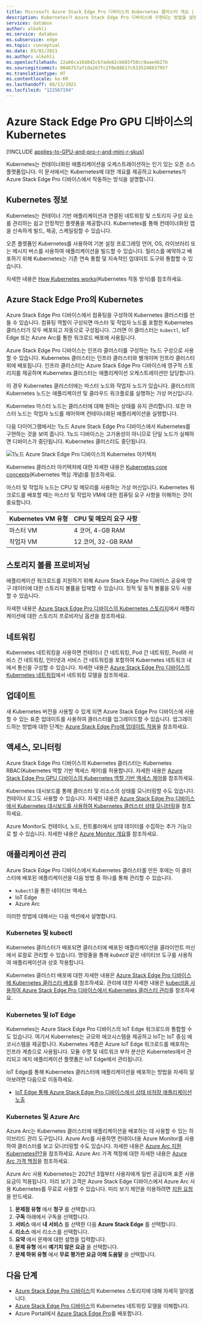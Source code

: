 ```yaml
---
title: Microsoft Azure Stack Edge Pro 디바이스의 Kubernetes 클러스터 개요 | Microsoft Docs
description: Kubernetes가 Azure Stack Edge Pro 디바이스에 구현되는 방법을 설명합니다.
services: databox
author: alkohli
ms.service: databox
ms.subservice: edge
ms.topic: conceptual
ms.date: 03/01/2021
ms.author: alkohli
ms.openlocfilehash: 22a66ca16d8d2cb7ade82cb665f50cc9aae4b27b
ms.sourcegitcommit: 0046757af1da267fc2f0e88617c633524883795f
ms.translationtype: HT
ms.contentlocale: ko-KR
ms.lasthandoff: 08/13/2021
ms.locfileid: "122567194"
---
```

# <a name="kubernetes-on-your-azure-stack-edge-pro-gpu-device"></a>Azure Stack Edge Pro GPU 디바이스의 Kubernetes

[!INCLUDE [applies-to-GPU-and-pro-r-and-mini-r-skus](../../includes/azure-stack-edge-applies-to-gpu-pro-r-mini-r-sku.md)]

Kubernetes는 컨테이너화된 애플리케이션을 오케스트레이션하는 인기 있는 오픈 소스 플랫폼입니다. 이 문서에서는 Kubernetes에 대한 개요를 제공하고 kubernetes가 Azure Stack Edge Pro 디바이스에서 작동하는 방식을 설명합니다. 

## <a name="about-kubernetes"></a>Kubernetes 정보 

Kubernetes는 컨테이너 기반 애플리케이션과 연결된 네트워킹 및 스토리지 구성 요소를 관리하는 쉽고 안정적인 플랫폼을 제공합니다. Kubernetes를 통해 컨테이너화된 앱을 신속하게 빌드, 제공, 스케일링할 수 있습니다.

오픈 플랫폼인 Kubernetes를 사용하여 기본 설정 프로그래밍 언어, OS, 라이브러리 또는 메시지 버스를 사용하여 애플리케이션을 빌드할 수 있습니다. 릴리스를 예약하고 배포하기 위해 Kubernetes는 기존 연속 통합 및 지속적인 업데이트 도구와 통합할 수 있습니다.

자세한 내용은 [How Kubernetes works](https://www.youtube.com/watch?v=q1PcAawa4Bg&list=PLLasX02E8BPCrIhFrc_ZiINhbRkYMKdPT&index=2&t=0s)(Kubernetes 작동 방식)를 참조하세요.

## <a name="kubernetes-on-azure-stack-edge-pro"></a>Azure Stack Edge Pro의 Kubernetes

Azure Stack Edge Pro 디바이스에서 컴퓨팅을 구성하여 Kubernetes 클러스터를 만들 수 있습니다. 컴퓨팅 역할이 구성되면 마스터 및 작업자 노드를 포함한 Kubernetes 클러스터가 모두 배포되고 자동으로 구성됩니다. 그러면 이 클러스터는 `kubectl`, IoT Edge 또는 Azure Arc를 통한 워크로드 배포에 사용됩니다.

Azure Stack Edge Pro 디바이스는 인프라 클러스터를 구성하는 1노드 구성으로 사용할 수 있습니다. Kubernetes 클러스터는 인프라 클러스터와 별개이며 인프라 클러스터 위에 배포됩니다. 인프라 클러스터는 Azure Stack Edge Pro 디바이스에 영구적 스토리지를 제공하며 Kubernetes 클러스터는 애플리케이션 오케스트레이션만 담당합니다. 

이 경우 Kubernetes 클러스터에는 마스터 노드와 작업자 노드가 있습니다. 클러스터의 Kubernetes 노드는 애플리케이션 및 클라우드 워크플로를 실행하는 가상 머신입니다. 

Kubernetes 마스터 노드는 클러스터에 대해 원하는 상태를 유지 관리합니다. 또한 마스터 노드는 작업자 노드를 제어하며 컨테이너화된 애플리케이션을 실행합니다. 

다음 다이어그램에서는 1노드 Azure Stack Edge Pro 디바이스에서 Kubernetes를 구현하는 것을 보여 줍니다. 1노드 디바이스는 고가용성이 아니므로 단일 노드가 실패하면 디바이스가 중단됩니다. Kubernetes 클러스터도 중단됩니다.

![1노드 Azure Stack Edge Pro 디바이스의 Kubernetes 아키텍처](media/azure-stack-edge-gpu-kubernetes-overview/kubernetes-architecture-1-node.png)

Kubernetes 클러스터 아키텍처에 대한 자세한 내용은 [Kubernetes core concepts](https://kubernetes.io/docs/concepts/architecture/)(Kubernetes 핵심 개념)를 참조하세요.

마스터 및 작업자 노드는 CPU 및 메모리를 사용하는 가상 머신입니다. Kubernetes 워크로드를 배포할 때는 마스터 및 작업자 VM에 대한 컴퓨팅 요구 사항을 이해하는 것이 중요합니다.

|Kubernetes VM 유형|CPU 및 메모리 요구 사항|
|---------|---------|
|마스터 VM|4 코어, 4-GB RAM|
|작업자 VM|12 코어, 32-GB RAM|
<!--The Kubernetes cluster control plane components make global decisions about the cluster. The control plane has:

- *kubeapiserver* that is the front end of the Kubernetes API and exposes the API.
- *etcd* that is a highly available key value store that backs up all the Kubernetes cluster data.
- *kube-scheduler* that makes scheduling decisions.
- *kube-controller-manager* that runs controller processes such as those for node controllers, replications controllers, endpoint controllers, and service account and token controllers. -->

## <a name="storage-volume-provisioning"></a>스토리지 볼륨 프로비저닝

애플리케이션 워크로드를 지원하기 위해 Azure Stack Edge Pro 디바이스 공유에 영구 데이터에 대한 스토리지 볼륨을 탑재할 수 있습니다. 정적 및 동적 볼륨을 모두 사용할 수 있습니다. 

자세한 내용은 [Azure Stack Edge Pro 디바이스의 Kubernetes 스토리지](azure-stack-edge-gpu-kubernetes-storage.md)에서 애플리케이션에 대한 스토리지 프로비저닝 옵션을 참조하세요.

## <a name="networking"></a>네트워킹

Kubernetes 네트워킹을 사용하면 컨테이너 간 네트워킹, Pod 간 네트워킹, Pod와 서비스 간 네트워킹, 인터넷과 서비스 간 네트워킹을 포함하여 Kubernetes 네트워크 내에서 통신을 구성할 수 있습니다. 자세한 내용은 [Azure Stack Edge Pro 디바이스의 Kubernetes 네트워킹](azure-stack-edge-gpu-kubernetes-networking.md)에서 네트워킹 모델을 참조하세요.

## <a name="updates"></a>업데이트

새 Kubernetes 버전을 사용할 수 있게 되면 Azure Stack Edge Pro 디바이스에 사용할 수 있는 표준 업데이트를 사용하여 클러스터를 업그레이드할 수 있습니다. 업그레이드하는 방법에 대한 단계는 [Azure Stack Edge Pro에 업데이트 적용](azure-stack-edge-gpu-install-update.md)을 참조하세요.

## <a name="access-monitoring"></a>액세스, 모니터링

Azure Stack Edge Pro 디바이스의 Kubernetes 클러스터는 Kubernetes RBAC(Kubernetes 역할 기반 액세스 제어)를 허용합니다. 자세한 내용은 [Azure Stack Edge Pro GPU 디바이스의 Kubernetes 역할 기반 액세스 제어](azure-stack-edge-gpu-kubernetes-rbac.md)를 참조하세요.

Kubernetes 대시보드를 통해 클러스터 및 리소스의 상태를 모니터링할 수도 있습니다. 컨테이너 로그도 사용할 수 있습니다. 자세한 내용은 [Azure Stack Edge Pro 디바이스에서 Kubernetes 대시보드를 사용하여 Kubernetes 클러스터 상태 모니터링](azure-stack-edge-gpu-monitor-kubernetes-dashboard.md)을 참조하세요.

Azure Monitor도 컨테이너, 노드, 컨트롤러에서 상태 데이터를 수집하는 추가 기능으로 할 수 있습니다. 자세한 내용은 [Azure Monitor 개요](../azure-monitor/overview.md)를 참조하세요.

<!--## Private container registry

Kubernetes on Azure Stack Edge Pro device allows for the private storage of your images by providing a local container registry.-->

## <a name="application-management"></a>애플리케이션 관리

Azure Stack Edge Pro 디바이스에서 Kubernetes 클러스터를 만든 후에는 이 클러스터에 배포된 애플리케이션을 다음 방법 중 하나를 통해 관리할 수 있습니다.

- `kubectl`을 통한 네이티브 액세스
- IoT Edge 
- Azure Arc

이러한 방법에 대해서는 다음 섹션에서 설명합니다.


### <a name="kubernetes-and-kubectl"></a>Kubernetes 및 kubectl

Kubernetes 클러스터가 배포되면 클러스터에 배포된 애플리케이션을 클라이언트 머신에서 로컬로 관리할 수 있습니다. 명령줄을 통해 *kubectl* 같은 네이티브 도구를 사용하여 애플리케이션과 상호 작용합니다. 

Kubernetes 클러스터 배포에 대한 자세한 내용은 [Azure Stack Edge Pro 디바이스에 Kubernetes 클러스터 배포](azure-stack-edge-gpu-create-kubernetes-cluster.md)를 참조하세요. 관리에 대한 자세한 내용은 [kubectl을 사용하여 Azure Stack Edge Pro 디바이스에서 Kubernetes 클러스터 관리](azure-stack-edge-gpu-create-kubernetes-cluster.md)를 참조하세요.


### <a name="kubernetes-and-iot-edge"></a>Kubernetes 및 IoT Edge

Kubernetes는 Azure Stack Edge Pro 디바이스의 IoT Edge 워크로드와 통합할 수도 있습니다. 여기서 Kubernetes는 규모와 에코시스템을 제공하고 IoT는 IoT 중심 에코시스템을 제공합니다. Kubernetes 계층은 Azure IoT Edge 워크로드를 배포하는 인프라 계층으로 사용됩니다. 모듈 수명 및 네트워크 부하 분산은 Kubernetes에서 관리되고 에지 애플리케이션 플랫폼은 IoT Edge에서 관리됩니다.

IoT Edge를 통해 Kubernetes 클러스터에 애플리케이션을 배포하는 방법을 자세히 알아보려면 다음으로 이동하세요. 

- [IoT Edge 통해 Azure Stack Edge Pro 디바이스에서 상태 비저장 애플리케이션 노출](azure-stack-edge-gpu-deploy-stateless-application-iot-edge-module.md)


### <a name="kubernetes-and-azure-arc"></a>Kubernetes 및 Azure Arc

Azure Arc는 Kubernetes 클러스터에 애플리케이션을 배포하는 데 사용할 수 있는 하이브리드 관리 도구입니다. Azure Arc를 사용하면 컨테이너용 Azure Monitor를 사용하여 클러스터를 보고 모니터링할 수도 있습니다. 자세한 내용은 [Azure Arc 지원 Kubernetes란?](../azure-arc/kubernetes/overview.md)을 참조하세요. Azure Arc 가격 책정에 대한 자세한 내용은 [Azure Arc 가격 책정](https://azure.microsoft.com/services/azure-arc/#pricing)을 참조하세요.

Azure Arc 사용 Kubernetes는 2021년 3월부터 사용자에게 일반 공급되며 표준 사용 요금이 적용됩니다. 미리 보기 고객은 Azure Stack Edge 디바이스에서 Azure Arc 사용 Kubernetes를 무료로 사용할 수 있습니다. 미리 보기 제안을 이용하려면 [지원 요청](https://portal.azure.com/#blade/Microsoft_Azure_Support/HelpAndSupportBlade/newsupportrequest)을 만드세요.

1. **문제점 유형** 에서 **청구** 를 선택합니다.
2. **구독** 아래에서 구독을 선택합니다.
3. **서비스** 에서 **내 서비스** 를 선택한 다음 **Azure Stack Edge** 를 선택합니다.
4. **리소스** 에서 리소스를 선택합니다.
5. **요약** 에서 문제에 대한 설명을 입력합니다.
6. **문제 유형** 에서 **예기치 않은 요금** 을 선택합니다.
7. **문제 하위 유형** 에서 **무료 평가판 요금 이해 도움말** 을 선택합니다.


## <a name="next-steps"></a>다음 단계

- [Azure Stack Edge Pro 디바이스](azure-stack-edge-gpu-kubernetes-storage.md)의 Kubernetes 스토리지에 대해 자세히 알아봅니다.
- [Azure Stack Edge Pro 디바이스](azure-stack-edge-gpu-kubernetes-networking.md)의 Kubernetes 네트워킹 모델을 이해합니다.
- Azure Portal에서 [Azure Stack Edge Pro](azure-stack-edge-gpu-deploy-prep.md)를 배포합니다.
